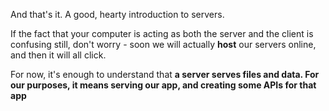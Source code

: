 
And that's it. A good, hearty introduction to servers.

  

If the fact that your computer is acting as both the server and the client is confusing still, don't worry - soon we will actually **host** our servers online, and then it will all click.

  

For now, it's enough to understand that **a server serves files and data. For our purposes, it means serving our app, and creating some APIs for that app**